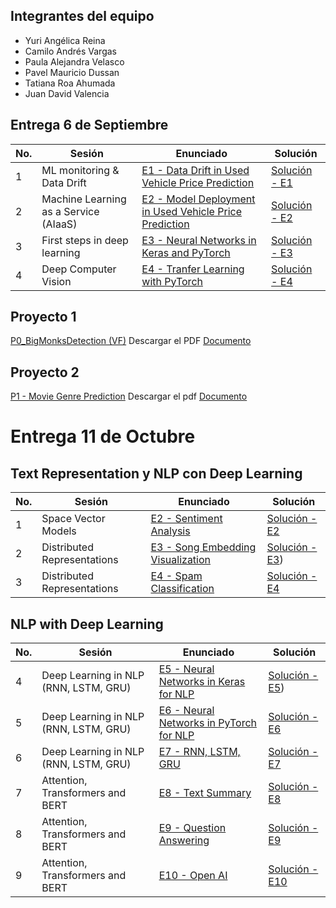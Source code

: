 ## Integrantes del equipo
- Yuri Angélica Reina
- Camilo Andrés Vargas
- Paula Alejandra Velasco
- Pavel Mauricio Dussan
- Tatiana Roa Ahumada
- Juan David Valencia

## Entrega 6 de Septiembre

| No. | Sesión    | Enunciado      | Solución           |
|-----|-------------|---------------|--------------------|
| 1   |  ML monitoring & Data Drift  | [E1 - Data Drift in Used Vehicle Price Prediction](https://github.com/sergiomora03/AdvancedTopicsAnalytics/blob/main/exercises/E2-UsedVehiclePricePredictionDrift.ipynb) | [Solución - E1](https://github.com/Tatiana-Roaa/Topicos-Avanzados/blob/main/E1_Data_Drift_in_Used_Vehicle_Price_Prediction.ipynb) |
| 2   |   Machine Learning as a Service (AIaaS)   |   [E2 - Model Deployment in Used Vehicle Price Prediction](https://github.com/sergiomora03/AdvancedTopicsAnalytics/blob/main/exercises/E1-UsedVehiclePricePredictionDeployment.ipynb)            |      [Solución - E2](https://github.com/Tatiana-Roaa/Topicos-Avanzados/blob/main/E2_Model_Deployment_in_used_vehicle_price_prediction..ipynb)              |
| 3   |  First steps in deep learning  |  [E3 - Neural Networks in Keras and PyTorch](https://github.com/sergiomora03/AdvancedTopicsAnalytics/blob/main/exercises/E5-NeuralNetworksKeras.ipynb) |  [Solución - E3](https://github.com/Tatiana-Roaa/Topicos-Avanzados/blob/main/E3%20-%20Neural%20Networks%20in%20Keras_make_moons.ipynb)  |
| 4   |   Deep Computer Vision   | [E4 - Tranfer Learning with PyTorch](https://github.com/sergiomora03/AdvancedTopicsAnalytics/blob/main/exercises/E4-PretrainedModelsPytorch.ipynb)   |      [Solución - E4](https://github.com/Tatiana-Roaa/Topicos-Avanzados/blob/main/E4_PretrainedModelsPytorch_modelo_simple.ipynb)              |

## Proyecto 1
[P0_BigMonksDetection (VF)](https://github.com/Tatiana-Roaa/Topicos-Avanzados/blob/9c6dd83a0eb735e8e398d31242fa1e45aee2b080/P0_BigMonksDetection%20(VF).ipynb)
Descargar el PDF [Documento](https://github.com/Tatiana-Roaa/Topicos-Avanzados/blob/main/Proyecto%201%20-%20Frailejon%20Detection/Proyecto%20%231%20-%20Frailejon%20Detection%20-%20T%C3%B3picos%20Avanzados.pdf)

## Proyecto 2

[P1 - Movie Genre Prediction](https://github.com/Tatiana-Roaa/Topicos-Avanzados/blob/main/Proyecto%202%20-%20MovieGenrePrediction/P1_MovieGenrePrediction%20(VF).ipynb) Descargar el pdf
[Documento](https://github.com/Tatiana-Roaa/Topicos-Avanzados/blob/main/Proyecto%202%20-%20MovieGenrePrediction/P1%20-%20MovieGenrePrediction.pdf)

# Entrega 11 de Octubre
## Text Representation y NLP con Deep Learning

| No. | Sesión                                                 | Enunciado                                                                 | Solución             |
|-----|--------------------------------------------------------|---------------------------------------------------------------------------|----------------------|
| 1   | Space Vector Models                                    | [E2 - Sentiment Analysis](https://github.com/sergiomora03/AdvancedTopicsAnalytics/blob/main/exercises/E1-SentimentPrediction.ipynb)                                              | [Solución - E2](https://github.com/Tatiana-Roaa/Topicos-Avanzados/blob/main/Talleres%20-%20Entrega%202/E2_Sentiment_Prediction.ipynb)   |
| 2   | Distributed Representations                            | [E3 - Song Embedding Visualization](https://github.com/sergiomora03/AdvancedTopicsAnalytics/blob/main/exercises/E3-SongEmbeddingsVisualization.ipynb)                                    | [Solución - E3](#))   |
| 3   | Distributed Representations                  | [E4 - Spam Classification](https://github.com/sergiomora03/AdvancedTopicsAnalytics/blob/main/exercises/E4-SpamClassification.ipynb)                                | [Solución - E4](https://github.com/Tatiana-Roaa/Topicos-Avanzados/blob/main/Talleres%20-%20Entrega%202/E4_SpamClassification.ipynb)   |

## NLP with Deep Learning

| No. | Sesión                                   | Enunciado                                                          | Solución             |
|-----|------------------------------------------|--------------------------------------------------------------------|----------------------|
| 4   | Deep Learning in NLP (RNN, LSTM, GRU)    | [E5 - Neural Networks in Keras for NLP](https://github.com/sergiomora03/AdvancedTopicsAnalytics/blob/main/exercises/E5-NeuralNetworksKerasNLP.ipynb)                         | [Solución - E5](#))   |
| 5   | Deep Learning in NLP (RNN, LSTM, GRU)    | [E6 - Neural Networks in PyTorch for NLP](https://github.com/sergiomora03/AdvancedTopicsAnalytics/blob/main/exercises/E5-NeuralNetworksPyTorchNLP.ipynb)                       | [Solución - E6](https://github.com/Tatiana-Roaa/Topicos-Avanzados/blob/main/Talleres%20-%20Entrega%202/E6_NeuralNetworksPyTorchNLP_S.ipynb)   |
| 6   | Deep Learning in NLP (RNN, LSTM, GRU)    | [E7 - RNN, LSTM, GRU](https://github.com/sergiomora03/AdvancedTopicsAnalytics/blob/main/exercises/E6-RNN_LSTM_GRU.ipynb)                                           | [Solución - E7](https://github.com/Tatiana-Roaa/Topicos-Avanzados/blob/main/Talleres%20-%20Entrega%202/E7_Model_RNN_LSTM_GRU.ipynb)   |
| 7   | Attention, Transformers and BERT         | [E8 - Text Summary](https://github.com/sergiomora03/AdvancedTopicsAnalytics/blob/main/exercises/E7-TextSummary.ipynb)                                             | [Solución - E8](https://github.com/Tatiana-Roaa/Topicos-Avanzados/blob/main/Talleres%20-%20Entrega%202/E8_TextSummary.ipynb)   |
| 8   | Attention, Transformers and BERT         | [E9 - Question Answering](https://github.com/sergiomora03/AdvancedTopicsAnalytics/blob/main/exercises/E8-QuestionAnswer.ipynb)                                       | [Solución - E9](https://github.com/Tatiana-Roaa/Topicos-Avanzados/blob/main/Talleres%20-%20Entrega%202/E9-QuestionAnswer.ipynb)   |
| 9   | Attention, Transformers and BERT         | [E10 - Open AI](https://github.com/sergiomora03/AdvancedTopicsAnalytics/blob/main/exercises/E9-OpenAI.ipynb)                                                 | [Solución - E10](https://github.com/Tatiana-Roaa/Topicos-Avanzados/blob/main/Talleres%20-%20Entrega%202/E10_OpenAI.ipynb)  |



